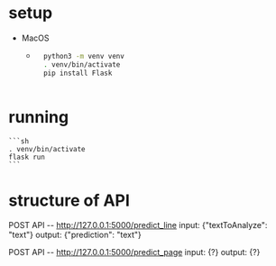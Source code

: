 # setup

- MacOS
    - ```sh
        python3 -m venv venv
        . venv/bin/activate
        pip install Flask
    ```
# running

    ```sh 
    . venv/bin/activate
    flask run
    ```

# structure of API

POST API -- http://127.0.0.1:5000/predict_line
input: {"textToAnalyze": "text"}
output: {"prediction": "text"}

POST API -- http://127.0.0.1:5000/predict_page
input: {?}
output: {?}